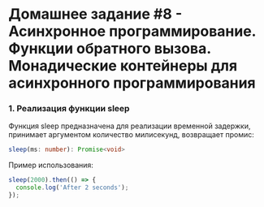 # Домашнее задание #8 - Асинхронное программирование. Функции обратного вызова. Монадические контейнеры для асинхронного программирования

### 1. Реализация функции sleep

Функция sleep предназначена для реализации временной задержки, принимает аргументом количество милисекунд, возвращает промис:

```ts
sleep(ms: number): Promise<void>
```

Пример использования:

```js
sleep(2000).then(() => {
  console.log('After 2 seconds');
});
```
